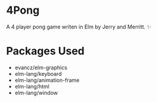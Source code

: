 # 4Pong

A 4 player pong game writen in Elm by Jerry and Merritt. :sparkles:


# Packages Used
 * evancz/elm-graphics
 * elm-lang/keyboard
 * elm-lang/animation-frame
 * elm-lang/html
 * elm-lang/window


